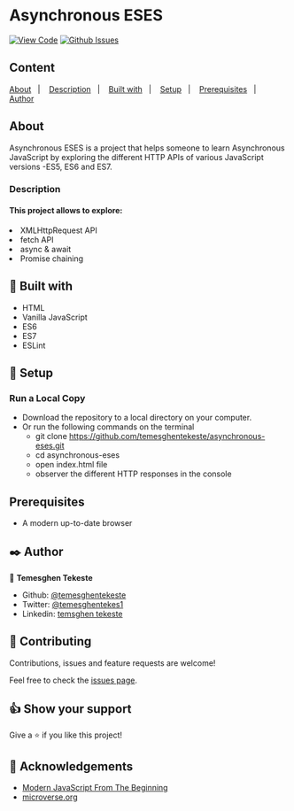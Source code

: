 # Asynchronous ESES

[![View Code](https://img.shields.io/badge/View%20-Code-green)](https://github.com/temesghentekeste/asynchronous-eses/pulls)
[![Github Issues](https://img.shields.io/badge/GitHub-Issues-orange)](https://github.com/temesghentekeste/asynchronous-eses/issues)


## Content

<a text-align="center" href="#about">About</a>&nbsp;&nbsp;&nbsp;|&nbsp;&nbsp;&nbsp;
<a href="#description">Description</a>&nbsp;&nbsp;&nbsp;|&nbsp;&nbsp;&nbsp;
<a href="#with">Built with</a>&nbsp;&nbsp;&nbsp;|&nbsp;&nbsp;&nbsp;
<a href="#setup">Setup</a>&nbsp;&nbsp;&nbsp;|&nbsp;&nbsp;&nbsp;
<a href="#prerequisites">Prerequisites</a>&nbsp;&nbsp;&nbsp;|&nbsp;&nbsp;&nbsp;
<a href="#author">Author</a>


## About <a name = "about"></a>

Asynchronous ESES is a project that helps someone to learn Asynchronous JavaScript by exploring the different HTTP APIs of various JavaScript versions -ES5, ES6 and ES7.

<h3>Description <a name = "description"></a></h3>
<h4>This project allows to explore:</h4>
<li>XMLHttpRequest API</li>
<li>fetch API</li>
<li>async & await</li>
<li>Promise chaining</li>


## 🔧 Built with<a name = "with"></a>

- HTML
- Vanilla JavaScript
- ES6
- ES7
- ESLint

## 🔨 Setup<a name = "setup"></a>
### Run a Local Copy
- Download the repository to a local directory on your computer.
- Or run the following commands on the terminal
  - git clone https://github.com/temesghentekeste/asynchronous-eses.git
  - cd asynchronous-eses
  - open index.html file
  - observer the different HTTP responses in the console

## Prerequisites<a name = "prerequisites"></a>
- A modern up-to-date browser

## ✒️  Author <a name = "author"></a>

👤 **Temesghen Tekeste**

- Github: [@temesghentekeste](https://github.com/temesghentekeste)
- Twitter: [@temesghentekes1](https://twitter.com/temesghentekes1)
- Linkedin: [temsghen tekeste](https://www.linkedin.com/in/temesghentekeste/)


## 🤝 Contributing

Contributions, issues and feature requests are welcome!

Feel free to check the [issues page](https://github.com/temesghentekeste/asynchronous-eses/issues).


## 👍 Show your support

Give a ⭐️ if you like this project!

## :clap: Acknowledgements
- <a href="https://www.udemy.com/course/modern-javascript-from-the-beginning/" target="_blank">Modern JavaScript From The Beginning</a>
- <a href="https://www.microverse.org/" target="_blank">microverse.org</a>
</div>
